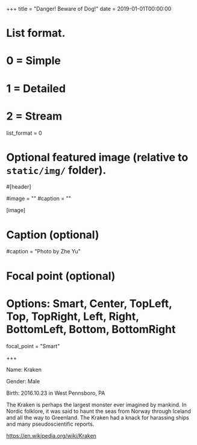 +++
title = "Danger! Beware of Dog!"
date = 2019-01-01T00:00:00

# List format.
#   0 = Simple
#   1 = Detailed
#   2 = Stream
list_format = 0

# Optional featured image (relative to `static/img/` folder).
#[header]

#image = ""
#caption = ""

[image]
  # Caption (optional)
  #caption = "Photo by Zhe Yu"
  
  # Focal point (optional)
  # Options: Smart, Center, TopLeft, Top, TopRight, Left, Right, BottomLeft, Bottom, BottomRight
  focal_point = "Smart"

+++

Name: Kraken

Gender: Male

Birth: 2016.10.23 in West Pennsboro, PA

The Kraken is perhaps the largest monster ever imagined by mankind. In Nordic folklore, it was said to haunt the seas from Norway through Iceland and all the way to Greenland. The Kraken had a knack for harassing ships and many pseudoscientific reports.

https://en.wikipedia.org/wiki/Kraken
